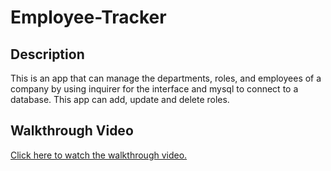 # Employee-Tracker

## Description
This is an app that can manage the departments, roles, and employees of a company by using inquirer for the interface and mysql to connect to a database. This app can add, update and delete roles.

## Walkthrough Video
[Click here to watch the walkthrough video.](https://drive.google.com/file/d/1W1_YXyiRq8Y7vmh_-NNHJSMJEuxcG462/view?usp=sharing)